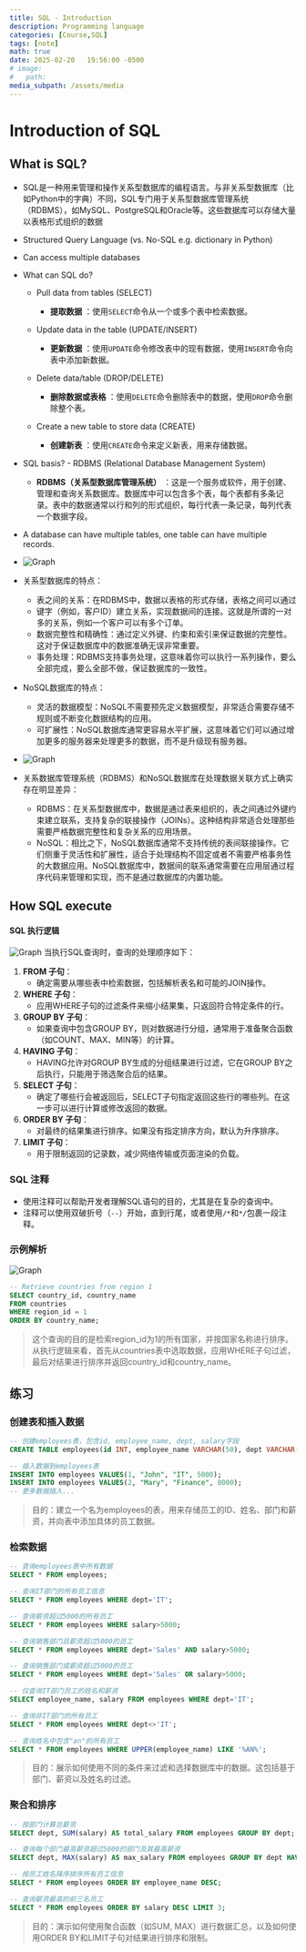 ```yaml
---
title: SQL - Introduction
description: Programming language
categories: [Course,SQL]
tags: [note]
math: true
date: 2025-02-20   19:56:00 -0500
# image:
#   path:
media_subpath: /assets/media
---
```

# Introduction of SQL

## What is SQL?

* SQL是一种用来管理和操作关系型数据库的编程语言。与非关系型数据库（比如Python中的字典）不同，SQL专门用于关系型数据库管理系统（RDBMS），如MySQL、PostgreSQL和Oracle等。这些数据库可以存储大量以表格形式组织的数据
* Structured Query Language (vs. No-SQL e.g. dictionary in Python)
* Can access multiple databases
* What can SQL do?

  * Pull data from tables (SELECT)

    * **提取数据** ：使用`SELECT`命令从一个或多个表中检索数据。
  * Update data in the table (UPDATE/INSERT)

    * **更新数据** ：使用`UPDATE`命令修改表中的现有数据，使用`INSERT`命令向表中添加新数据。
  * Delete data/table (DROP/DELETE)

    * **删除数据或表格** ：使用`DELETE`命令删除表中的数据，使用`DROP`命令删除整个表。
  * Create a new table to store data (CREATE)

    * **创建新表** ：使用`CREATE`命令来定义新表，用来存储数据。
* SQL basis? - RDBMS (Relational Database Management System)

  * **RDBMS（关系型数据库管理系统）** ：这是一个服务或软件，用于创建、管理和查询关系数据库。数据库中可以包含多个表，每个表都有多条记录。表中的数据通常以行和列的形式组织，每行代表一条记录，每列代表一个数据字段。
* A database can have multiple tables, one table can have multiple records.
* ![Graph](RDBMS.png)
* 关系型数据库的特点：

  * 表之间的关系：在RDBMS中，数据以表格的形式存储，表格之间可以通过
  * 键字（例如，客户ID）建立关系，实现数据间的连接。这就是所谓的一对多的关系，例如一个客户可以有多个订单。
  * 数据完整性和精确性：通过定义外键、约束和索引来保证数据的完整性。这对于保证数据库中的数据准确无误非常重要。
  * 事务处理：RDBMS支持事务处理，这意味着你可以执行一系列操作，要么全部完成，要么全部不做，保证数据库的一致性。
* NoSQL数据库的特点：

  * 灵活的数据模型：NoSQL不需要预先定义数据模型，非常适合需要存储不规则或不断变化数据结构的应用。
  * 可扩展性：NoSQL数据库通常更容易水平扩展，这意味着它们可以通过增加更多的服务器来处理更多的数据，而不是升级现有服务器。
* ![Graph](NoSQLvsRDBMS.png)
* 关系数据库管理系统（RDBMS）和NoSQL数据库在处理数据关联方式上确实存在明显差异：

  * RDBMS：在关系型数据库中，数据是通过表来组织的，表之间通过外键约束建立联系，支持复杂的联接操作（JOINs）。这种结构非常适合处理那些需要严格数据完整性和复杂关系的应用场景。
  * NoSQL：相比之下，NoSQL数据库通常不支持传统的表间联接操作。它们侧重于灵活性和扩展性，适合于处理结构不固定或者不需要严格事务性的大数据应用。NoSQL数据库中，数据间的联系通常需要在应用层通过程序代码来管理和实现，而不是通过数据库的内置功能。

## How SQL execute

#### SQL 执行逻辑

![Graph](SQLfunction.png)
当执行SQL查询时，查询的处理顺序如下：

1. **FROM 子句**：
   - 确定需要从哪些表中检索数据，包括解析表名和可能的JOIN操作。
2. **WHERE 子句**：
   - 应用WHERE子句的过滤条件来缩小结果集，只返回符合特定条件的行。
3. **GROUP BY 子句**：
   - 如果查询中包含GROUP BY，则对数据进行分组，通常用于准备聚合函数（如COUNT、MAX、MIN等）的计算。
4. **HAVING 子句**：
   - HAVING允许对GROUP BY生成的分组结果进行过滤，它在GROUP BY之后执行，只能用于筛选聚合后的结果。
5. **SELECT 子句**：
   - 确定了哪些行会被返回后，SELECT子句指定返回这些行的哪些列。在这一步可以进行计算或修改返回的数据。
6. **ORDER BY 子句**：
   - 对最终的结果集进行排序。如果没有指定排序方向，默认为升序排序。
7. **LIMIT 子句**：
   - 用于限制返回的记录数，减少网络传输或页面渲染的负载。

### SQL 注释

- 使用注释可以帮助开发者理解SQL语句的目的，尤其是在复杂的查询中。
- 注释可以使用双破折号（`--`）开始，直到行尾，或者使用`/*`和`*/`包裹一段注释。

### 示例解析

![Graph](RDBMS.png)

```sql
-- Retrieve countries from region 1
SELECT country_id, country_name
FROM countries
WHERE region_id = 1
ORDER BY country_name;
```

> 这个查询的目的是检索region_id为1的所有国家，并按国家名称进行排序。从执行逻辑来看，首先从countries表中选取数据，应用WHERE子句过滤，最后对结果进行排序并返回country_id和country_name。

## 练习

### 创建表和插入数据

```sql
-- 创建employees表，包含id, employee_name, dept, salary字段
CREATE TABLE employees(id INT, employee_name VARCHAR(50), dept VARCHAR(30), salary INT);

-- 插入数据到employees表
INSERT INTO employees VALUES(1, "John", "IT", 5000);
INSERT INTO employees VALUES(2, "Mary", "Finance", 8000);
-- 更多数据插入...
```

> 目的：建立一个名为employees的表，用来存储员工的ID、姓名、部门和薪资，并向表中添加具体的员工数据。

### 检索数据

```sql
-- 查询employees表中所有数据
SELECT * FROM employees;

-- 查询IT部门的所有员工信息
SELECT * FROM employees WHERE dept='IT';

-- 查询薪资超过5000的所有员工
SELECT * FROM employees WHERE salary>5000;

-- 查询销售部门且薪资超过5000的员工
SELECT * FROM employees WHERE dept='Sales' AND salary>5000;

-- 查询销售部门或薪资超过5000的员工
SELECT * FROM employees WHERE dept='Sales' OR salary>5000;

-- 仅查询IT部门员工的姓名和薪资
SELECT employee_name, salary FROM employees WHERE dept='IT';

-- 查询非IT部门的所有员工
SELECT * FROM employees WHERE dept<>'IT';

-- 查询姓名中包含"an"的所有员工
SELECT * FROM employees WHERE UPPER(employee_name) LIKE '%AN%';
```

> 目的：展示如何使用不同的条件来过滤和选择数据库中的数据。这包括基于部门、薪资以及姓名的过滤。

### 聚合和排序

```sql
-- 按部门计算总薪资
SELECT dept, SUM(salary) AS total_salary FROM employees GROUP BY dept;

-- 查询每个部门最高薪资超过5000的部门及其最高薪资
SELECT dept, MAX(salary) AS max_salary FROM employees GROUP BY dept HAVING MAX(salary) > 5000;

-- 按员工姓名降序排序所有员工信息
SELECT * FROM employees ORDER BY employee_name DESC;

-- 查询薪资最高的前三名员工
SELECT * FROM employees ORDER BY salary DESC LIMIT 3;
```

> 目的：演示如何使用聚合函数（如SUM, MAX）进行数据汇总，以及如何使用ORDER BY和LIMIT子句对结果进行排序和限制。

